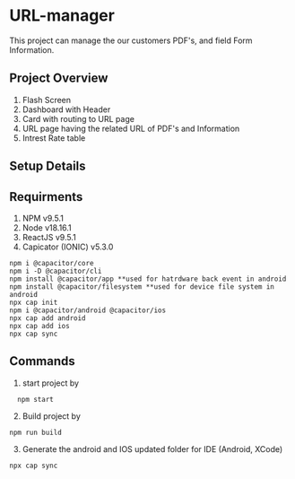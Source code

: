 # URL-manager
This project can manage the our customers PDF's, and field Form Information.

## Project Overview
1. Flash Screen
2. Dashboard with Header
3. Card with routing to URL page
4. URL page having the related URL of PDF's and Information
5. Intrest Rate table

## Setup Details


## Requirments
  1. NPM v9.5.1
  2. Node v18.16.1
  3. ReactJS v9.5.1
  4. Capicator (IONIC) v5.3.0
  ```
  npm i @capacitor/core
  npm i -D @capacitor/cli
  npm install @capacitor/app **used for hatrdware back event in android
  npm install @capacitor/filesystem **used for device file system in android
  npx cap init
  npm i @capacitor/android @capacitor/ios
  npx cap add android
  npx cap add ios
  npx cap sync
  ```

## Commands
1. start project by
  ```
    npm start
  ```

 2. Build project by 
  ```
  npm run build
  ```

 3. Generate the android and IOS updated folder for IDE (Android, XCode)
  ```
  npx cap sync
  ```